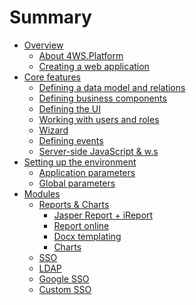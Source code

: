 # Summary

* [Overview]()
  * [About 4WS.Platform]()
  * [Creating a web application]()
* [Core features]()
  * [Defining a data model and relations]()
  * [Defining business components]()
  * [Defining the UI]()
  * [Working with users and roles]()
  * [Wizard]()
  * [Defining events]()
  * [Server-side JavaScript & w.s]()
* [Setting up the environment]()
  * [Application parameters]()
  * [Global parameters]()
* [Modules]()
  * [Reports & Charts]()
    * [Jasper Report + iReport]()
    * [Report online]()
    * [Docx templating]()
    * [Charts]()
  * [SSO]()
   * [LDAP]()
   * [Google SSO]()
   * [Custom SSO]()

